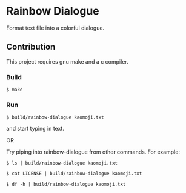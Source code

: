 # Rainbow Dialogue
Format text file into a colorful dialogue.

## Contribution
This project requires gnu make and a c compiler.

### Build
```
$ make
```

### Run
```
$ build/rainbow-dialogue kaomoji.txt
```
and start typing in text.

OR

Try piping into rainbow-dialogue from other commands. For example:
```
$ ls | build/rainbow-dialogue kaomoji.txt
```
```
$ cat LICENSE | build/rainbow-dialogue kaomoji.txt
```
```
$ df -h | build/rainbow-dialogue kaomoji.txt
```